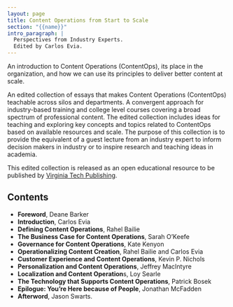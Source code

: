 ```yaml
---
layout: page
title: Content Operations from Start to Scale
section: "{{name}}"
intro_paragraph: |
  Perspectives from Industry Experts.
  Edited by Carlos Evia.
---
```

An introduction to Content Operations (ContentOps), its place in the organization, and how we can use its principles to deliver better content at scale. 

An edited collection of essays that makes Content Operations (ContentOps) teachable across silos and departments. A convergent approach for industry-based training and college level courses covering a broad spectrum of professional content. The edited collection includes ideas for teaching and exploring key concepts and topics related to ContentOps based on available resources and scale. The purpose of this collection is to provide the equivalent of a guest lecture from an industry expert to inform decision makers in industry or to inspire research and teaching ideas in academia.

This edited collection is released as an open educational resource to be published by [Virginia Tech Publishing](https://publishing.vt.edu/).

## Contents

* **Foreword**, Deane Barker
* **Introduction**, Carlos Evia
* **Defining Content Operations**, Rahel Bailie
* **The Business Case for Content Operations**, Sarah O’Keefe
* **Governance for Content Operations**, Kate Kenyon
* **Operationalizing Content Creation**, Rahel Bailie and Carlos Evia
* **Customer Experience and Content Operations**, Kevin P. Nichols
* **Personalization and Content Operations**, Jeffrey MacIntyre
* **Localization and Content Operation**s, Loy Searle
* **The Technology that Supports Content Operations**, Patrick Bosek
* **Epilogue: You’re Here because of People**, Jonathan McFadden
* **Afterword**, Jason Swarts.